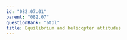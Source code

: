 ```yaml
---
id: "082.07.01"
parent: "082.07"
questionBank: "atpl"
title: Equilibrium and helicopter attitudes
---
```

